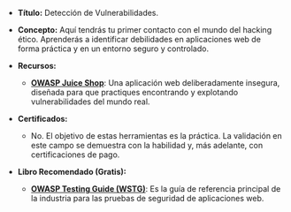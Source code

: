 - **Título:** Detección de Vulnerabilidades.
    
- **Concepto:** Aquí tendrás tu primer contacto con el mundo del hacking ético. Aprenderás a identificar debilidades en aplicaciones web de forma práctica y en un entorno seguro y controlado.
    
- **Recursos:**
    
    - **[OWASP Juice Shop](https://owasp.org/www-project-juice-shop/)**: Una aplicación web deliberadamente insegura, diseñada para que practiques encontrando y explotando vulnerabilidades del mundo real.
        
- **Certificados:**
    
    - No. El objetivo de estas herramientas es la práctica. La validación en este campo se demuestra con la habilidad y, más adelante, con certificaciones de pago.
        
- **Libro Recomendado (Gratis):**
    
    - **[OWASP Testing Guide (WSTG)](https://owasp.org/www-project-web-security-testing-guide/latest/)**: Es la guía de referencia principal de la industria para las pruebas de seguridad de aplicaciones web.